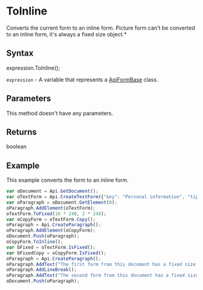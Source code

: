 # ToInline

Converts the current form to an inline form.
Picture form can't be converted to an inline form, it's always a fixed size object.*

## Syntax

expression.ToInline();

`expression` - A variable that represents a [ApiFormBase](../ApiFormBase.md) class.

## Parameters

This method doesn't have any parameters.

## Returns

boolean

## Example

This example converts the form to an inline form.

```javascript
var oDocument = Api.GetDocument();
var oTextForm = Api.CreateTextForm({"key": "Personal information", "tip": "Enter your first name", "required": true, "placeholder": "First name", "comb": true, "maxCharacters": 10, "cellWidth": 3, "multiLine": false, "autoFit": false});
var oParagraph = oDocument.GetElement(0);
oParagraph.AddElement(oTextForm);
oTextForm.ToFixed(10 * 240, 2 * 240);
var oCopyForm = oTextForm.Copy();
oParagraph = Api.CreateParagraph();
oParagraph.AddElement(oCopyForm);
oDocument.Push(oParagraph);
oCopyForm.ToInline();
var bFixed = oTextForm.IsFixed();
var bFixedCopy = oCopyForm.IsFixed();
oParagraph = Api.CreateParagraph();
oParagraph.AddText("The first form from this document has a fixed size: " + bFixed);
oParagraph.AddLineBreak();
oParagraph.AddText("The second form from this document has a fixed size: " + bFixedCopy);
oDocument.Push(oParagraph);
```
